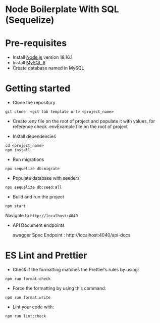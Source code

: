 # Node Boilerplate With SQL (Sequelize)

# Pre-requisites

- Install [Node.js](https://nodejs.org/en/) version 18.16.1
- Install [MySQL 8](https://dev.mysql.com/downloads/mysql/)
- Create database named in MySQL


# Getting started

- Clone the repository

```
git clone  <git lab template url> <project_name>
```
- Create .env file on the root of project and populate it with values, for reference check .envExample file on the root of project

- Install dependencies

```
cd <project_name>
npm install
```

- Run migrations

```
npx sequelize db:migrate
```

- Populate database with seeders

```
npx sequelize db:seed:all
```

- Build and run the project

```
npm start
```

Navigate to `http://localhost:4040`

- API Document endpoints

  swagger Spec Endpoint : http://localhost:4040/api-docs

# ES Lint and Prettier

- Check if the formatting matches the Prettier’s rules by using:

```
npm run format:check
```

- Force the formatting by using this command:

```
npm run format:write
```

- Lint your code with:

```
npm run lint:check
```


